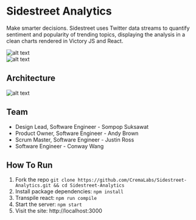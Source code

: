 # Sidestreet Analytics
Make smarter decisions. Sidestreet uses Twitter data streams to quantify sentiment and popularity of trending topics, displaying the analysis in a clean charts rendered in Victory JS and React. <br/>

![alt text](./client/www/assets/screenshots/Sidestreet-1.png "Dashboard") <br/>
![alt text](./client/www/assets/screenshots/Sidestreet-2.png "Sidebar") <br/>

## Architecture
![alt text](./client/www/assets/screenshots/ArchitectureDiagram.png "Sidestreet Architecture")

## Team
* Design Lead, Software Engineer  - Sompop Suksawat
* Product Owner, Software Engineer - Andy Brown
* Scrum Master, Software Engineer - Justin Ross
* Software Engineer - Conway Wang

## How To Run

1. Fork the repo `git clone https://github.com/CremaLabs/Sidestreet-Analytics.git && cd Sidestreet-Analytics`
2. Install package dependencies: `npm install`
3. Transpile react: `npm run compile`
4. Start the server: `npm start`
5. Visit the site: http://localhost:3000
